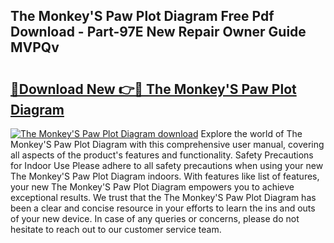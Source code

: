 ## The Monkey'S Paw Plot Diagram Free Pdf Download - Part-97E New Repair Owner Guide MVPQv

# <h2><a href="http://dfqkaq1.blite.top/?on=The+Monkey%27S+Paw+Plot+Diagram">🔗Download New 👉🔴 The Monkey'S Paw Plot Diagram</a></h2>

[![The Monkey'S Paw Plot Diagram download](https://i.imgur.com/lujVjoI.png)](http://dfqkaq1.blite.top/?on=The+Monkey%27S+Paw+Plot+Diagram)
Explore the world of The Monkey'S Paw Plot Diagram with this comprehensive user manual, covering all aspects of the product's features and functionality. Safety Precautions for Indoor Use Please adhere to all safety precautions when using your new The Monkey'S Paw Plot Diagram indoors. With features like list of features, your new The Monkey'S Paw Plot Diagram empowers you to achieve exceptional results. We trust that the The Monkey'S Paw Plot Diagram has been a clear and concise resource in your efforts to learn the ins and outs of your new device. In case of any queries or concerns, please do not hesitate to reach out to our customer service team.
